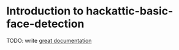 # Introduction to hackattic-basic-face-detection

TODO: write [great documentation](http://jacobian.org/writing/what-to-write/)
